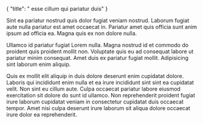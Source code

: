 {
  "title": " esse cillum qui pariatur duis"
}

Sint ea pariatur nostrud quis dolor fugiat veniam nostrud. Laborum fugiat aute nulla pariatur est amet occaecat in. Pariatur amet quis officia sunt anim ipsum ad officia ea. Magna quis ex non dolore nulla.

Ullamco id pariatur fugiat Lorem nulla. Magna nostrud id et commodo do proident quis proident mollit non. Voluptate quis eu ad consequat labore ut pariatur minim consequat. Amet duis ex pariatur fugiat mollit. Adipisicing sint laborum enim aliquip.

Quis ex mollit elit aliquip in duis dolore deserunt enim cupidatat dolore. Laboris qui incididunt enim nulla et ea irure incididunt sint sint ea cupidatat velit. Non sint eu cillum aute. Culpa occaecat pariatur labore eiusmod exercitation sit dolore do sunt id ullamco. Non reprehenderit proident fugiat irure laborum cupidatat veniam in consectetur cupidatat duis occaecat tempor. Amet nisi culpa deserunt irure laborum sit aliqua dolore occaecat irure dolor ea reprehenderit.